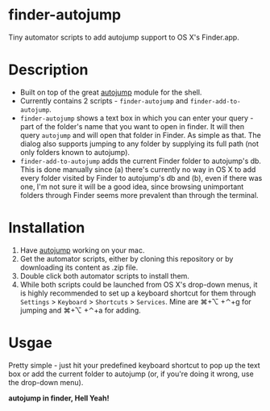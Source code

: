 finder-autojump
===============

Tiny automator scripts to add autojump support to OS X's Finder.app.

# Description
- Built on top of the great [autojump] module for the shell.
- Currently contains 2 scripts - `finder-autojump` and `finder-add-to-autojump`.
- `finder-autojump` shows a text box in which you can enter your query - part of the folder's name that you want to open in finder. It will then query `autojump` and will open that folder in Finder. As simple as that. The dialog also supports jumping to any folder by supplying its full path (not only folders known to autojump).
- `finder-add-to-autojump` adds the current Finder folder to autojump's db. This is done manually since (a) there's currently no way in OS X to add every folder visited by Finder to autojump's db and (b), even if there was one, I'm not sure it will be a good idea, since browsing unimportant folders through Finder seems more prevalent than through the terminal.

# Installation
1. Have [autojump] working on your mac.
2. Get the automator scripts, either by cloning this repository or by downloading its content as .zip file.
3. Double click both automator scripts to install them.
4. While both scripts could be launched from OS X's drop-down menus, it is highly recommended to set up a keyboard shortcut for them through `Settings` > `Keyboard` > `Shortcuts` > `Services`. Mine are ⌘+⌥ +⌃+g for jumping and ⌘+⌥ +⌃+a for adding.

# Usgae
Pretty simple - just hit your predefined keyboard shortcut to pop up the text box or add the current folder to autojump (or, if you're doing it wrong, use the drop-down menu).

**autojump in finder, Hell Yeah!**

[autojump]:https://github.com/joelthelion/autojump